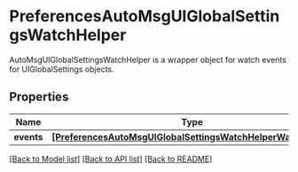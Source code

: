 # PreferencesAutoMsgUIGlobalSettingsWatchHelper

AutoMsgUIGlobalSettingsWatchHelper is a wrapper object for watch events for UIGlobalSettings objects.
## Properties
Name | Type | Description | Notes
------------ | ------------- | ------------- | -------------
**events** | [**[PreferencesAutoMsgUIGlobalSettingsWatchHelperWatchEvent]**](PreferencesAutoMsgUIGlobalSettingsWatchHelperWatchEvent.md) |  | [optional] 

[[Back to Model list]](../README.md#documentation-for-models) [[Back to API list]](../README.md#documentation-for-api-endpoints) [[Back to README]](../README.md)


